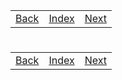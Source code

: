 <table width="100%">
    <tr>
        <td><a href="./011_Pets.md">Back</a></td>
        <td><a href="../Index.md">Index</a></td>
        <td><a href="./013_Button_Clicker.md">Next</a></td>
    </tr>
</table>

#

#   

#

[]()
<table width="100%">
    <tr>
        <td><a href="./011_Pets.md">Back</a></td>
        <td><a href="../Index.md">Index</a></td>
        <td><a href="./013_Button_Clicker.md">Next</a></td>
    </tr>
</table>